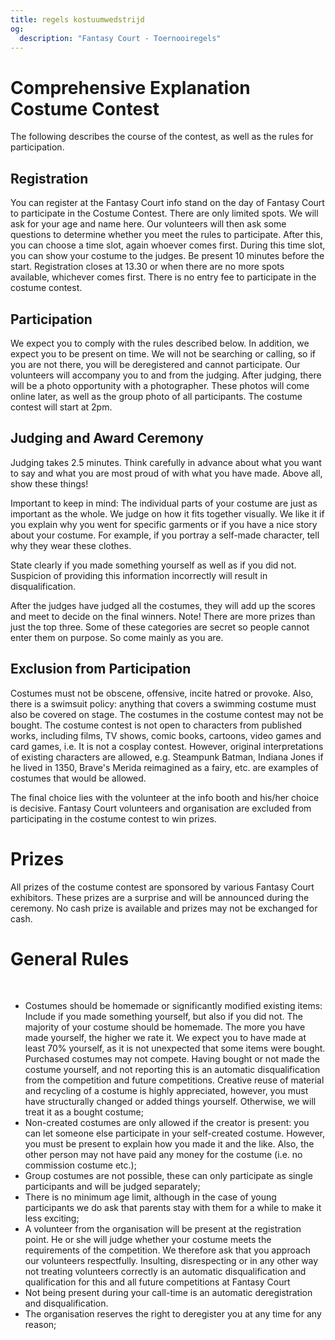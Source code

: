 ```yaml
---
title: regels kostuumwedstrijd
og:
  description: "Fantasy Court - Toernooiregels"
---
```

    

# Comprehensive Explanation Costume Contest
The following describes the course of the contest, as well as the rules for participation.

## Registration
You can register at the Fantasy Court info stand on the day of Fantasy Court to participate in the Costume Contest. There are only limited spots. We will ask for your age and name here. Our volunteers will then ask some questions to determine whether you meet the rules to participate. After this, you can choose a time slot, again whoever comes first. During this time slot, you can show your costume to the judges. Be present 10 minutes before the start. Registration closes at 13.30 or when there are no more spots available, whichever comes first. There is no entry fee to participate in the costume contest.

## Participation
We expect you to comply with the rules described below. In addition, we expect you to be present on time. We will not be searching or calling, so if you are not there, you will be deregistered and cannot participate. Our volunteers will accompany you to and from the judging. After judging, there will be a photo opportunity with a photographer. These photos will come online later, as well as the group photo of all participants. The costume contest will start at 2pm.

## Judging and Award Ceremony
Judging takes 2.5 minutes. Think carefully in advance about what you want to say and what you are most proud of with what you have made. Above all, show these things!

Important to keep in mind: The individual parts of your costume are just as important as the whole. We judge on how it fits together visually. We like it if you explain why you went for specific garments or if you have a nice story about your costume. For example, if you portray a self-made character, tell why they wear these clothes. 

State clearly if you made something yourself as well as if you did not. Suspicion of providing this information incorrectly will result in disqualification. 

After the judges have judged all the costumes, they will add up the scores and meet to decide on the final winners. Note! There are more prizes than just the top three. Some of these categories are secret so people cannot enter them on purpose. So come mainly as you are.

## Exclusion from Participation

Costumes must not be obscene, offensive, incite hatred or provoke. Also, there is a swimsuit policy: anything that covers a swimming costume must also be covered on stage. The costumes in the costume contest may not be bought. The costume contest is not open to characters from published works, including films, TV shows, comic books, cartoons, video games and card games, i.e. It is not a cosplay contest. However, original interpretations of existing characters are allowed, e.g. Steampunk Batman, Indiana Jones if he lived in 1350, Brave's Merida reimagined as a fairy, etc. are examples of costumes that would be allowed. 

The final choice lies with the volunteer at the info booth and his/her choice is decisive. Fantasy Court volunteers and organisation are excluded from participating in the costume contest to win prizes. 

# Prizes
All prizes of the costume contest are sponsored by various Fantasy Court exhibitors. These prizes are a surprise and will be announced during the ceremony. No cash prize is available and prizes may not be exchanged for cash.

# General Rules
&nbsp;
* Costumes should be homemade or significantly modified existing items: Include if you made something yourself, but also if you did not. The majority of your costume should be homemade.  The more you have made yourself, the higher we rate it. We expect you to have made at least 70% yourself, as it is not unexpected that some items were bought. Purchased costumes may not compete. Having bought or not made the costume yourself, and not reporting this is an automatic disqualification from the competition and future competitions. Creative reuse of material and recycling of a costume is highly appreciated, however, you must have structurally changed or added things yourself. Otherwise, we will treat it as a bought costume;
 * Non-created costumes are only allowed if the creator is present: you can let someone else participate in your self-created costume. However, you must be present to explain how you made it and the like. Also, the other person may not have paid any money for the costume (i.e. no commission costume etc.);
 * Group costumes are not possible, these can only participate as single participants and will be judged separately;
 * There is no minimum age limit, although in the case of young participants we do ask that parents stay with them for a while to make it less exciting; 
 * A volunteer from the organisation will be present at the registration point. He or she will judge whether your costume meets the requirements of the competition. We therefore ask that you approach our volunteers respectfully. Insulting, disrespecting or in any other way not treating volunteers correctly is an automatic disqualification and qualification for this and all future competitions at Fantasy Court
 * Not being present during your call-time is an automatic deregistration and disqualification.
 * The organisation reserves the right to deregister you at any time for any reason;